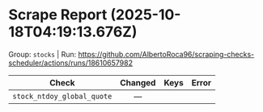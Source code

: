 # Scrape Report (2025-10-18T04:19:13.676Z)

Group: `stocks`  |  Run: https://github.com/AlbertoRoca96/scraping-checks-scheduler/actions/runs/18610657982

| Check | Changed | Keys | Error |
|---|:---:|:--|:--|
| `stock_ntdoy_global_quote` | — |  |  |
